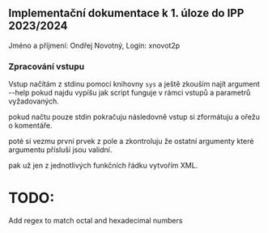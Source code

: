 ## Implementační dokumentace k 1. úloze do IPP 2023/2024  
Jméno a příjmení: Ondřej Novotný, 
Login: xnovot2p

### Zpracování vstupu
Vstup načítám z stdinu pomocí knihovny `sys` a ještě zkouším najít argument --help pokud najdu vypíšu jak script funguje 
v rámci vstupů a parametrů vyžadovaných.

pokud načtu pouze stdin pokračuju následovně vstup si zformátuju a ořežu o komentáře.

poté si vezmu první prvek z pole a zkontroluju že ostatní argumenty které argumentu přísluší jsou validní.

pak už jen z jednotlivých funkčních řádku vytvořím XML.

# TODO:
Add regex to match octal and hexadecimal numbers